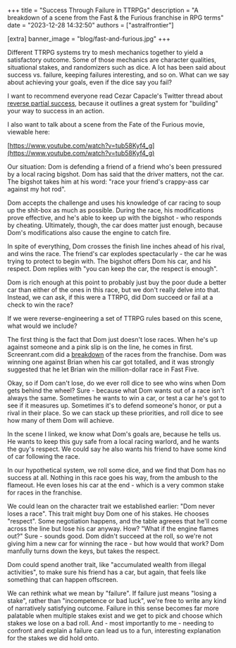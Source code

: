 +++
title = "Success Through Failure in TTRPGs"
description = "A breakdown of a scene from the Fast & the Furious franchise in RPG terms"
date = "2023-12-28 14:32:50"
authors = ["astralfrontier"]

[extra]
banner_image = "blog/fast-and-furious.jpg"
+++

Different TTRPG systems try to mesh mechanics together to yield a satisfactory outcome.
Some of those mechanics are character qualities, situational stakes, and randomizers such as dice.
A lot has been said about success vs. failure, keeping failures interesting, and so on.
What can we say about achieving your goals, even if the dice say you fail?

<!-- more -->

I want to recommend everyone read Cezar Capacle's Twitter thread
about [reverse partial success](https://x.com/capacle/status/1737866805572420005?s=20),
because it outlines a great system for "building" your way to success in an action.

I also want to talk about a scene from the Fate of the Furious movie, viewable here:

[https://www.youtube.com/watch?v=tub58Kyf4_g](https://www.youtube.com/watch?v=tub58Kyf4_g)

Our situation: Dom is defending a friend of a friend who's been pressured by a local racing bigshot.
Dom has said that the driver matters, not the car.
The bigshot takes him at his word: "race your friend's crappy-ass car against my hot rod".

Dom accepts the challenge and uses his knowledge of car racing to soup up the shit-box as much as possible.
During the race, his modifications prove effective, and he's able to keep up with the bigshot - who responds by cheating.
Ultimately, though, the car does matter just enough, because Dom's modifications also cause the engine to catch fire.

In spite of everything, Dom crosses the finish line inches ahead of his rival, and wins the race.
The friend's car explodes spectacularly - the car he was trying to protect to begin with.
The bigshot offers Dom his car, and his respect.
Dom replies with "you can keep the car, the respect is enough".

Dom is rich enough at this point to probably just buy the poor dude a better car
than either of the ones in this race, but we don't really delve into that.
Instead, we can ask, if this were a TTRPG, did Dom succeed or fail at a check to win the race?

If we were reverse-engineering a set of TTRPG rules based on this scene, what would we include?

The first thing is the fact that Dom just doesn't lose races.
When he's up against someone and a pink slip is on the line, he comes in first.
Screenrant.com did a [breakdown](https://screenrant.com/fast-furious-movies-street-races-drivers-winners/)
of the races from the franchise.
Dom was winning one against Brian when his car got totalled,
and it was strongly suggested that he let Brian win the million-dollar race in Fast Five.

Okay, so if Dom can't lose, do we ever roll dice to see who wins when Dom gets behind the wheel?
Sure - because what Dom wants out of a race isn't always the same.
Sometimes he wants to win a car, or test a car he's got to see if it measures up.
Sometimes it's to defend someone's honor, or put a rival in their place.
So we can stack up these priorities, and roll dice to see how many of them Dom will achieve.

In the scene I linked, we know what Dom's goals are, because he tells us.
He wants to keep this guy safe from a local racing warlord, and he wants the guy's respect.
We could say he also wants his friend to have some kind of car following the race.

In our hypothetical system, we roll some dice, and we find that Dom has no success at all.
Nothing in this race goes his way, from the ambush to the flameout. He even loses his car at the end -
which is a very common stake for races in the franchise.

We could lean on the character trait we established earlier: "Dom never loses a race".
This trait might buy Dom one of his stakes. He chooses "respect".
Some negotiation happens, and the table agreees that he'll come across the line but lose his car anyway.
How? "What if the engine flames out?" Sure - sounds good.
Dom didn't succeed at the roll, so we're not giving him a new car for winning the race -
but how would that work? Dom manfully turns down the keys, but takes the respect.

Dom could spend another trait, like "accumulated wealth from illegal activities",
to make sure his friend has a car, but again, that feels like something that can happen offscreen.

We can rethink what we mean by "failure".
If failure just means "losing a stake", rather than "incompetence or bad luck",
we're free to write any kind of narratively satisfying outcome.
Failure in this sense becomes far more palatable when multiple stakes exist
and we get to pick and choose which stakes we lose on a bad roll.
And - most importantly to me - needing to confront and explain a failure
can lead us to a fun, interesting explanation for the stakes we did hold onto.